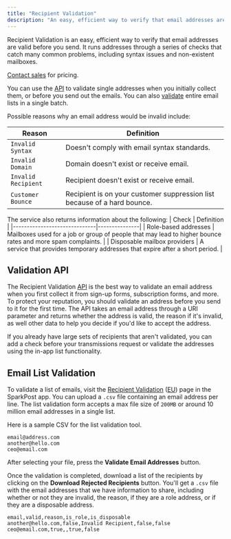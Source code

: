 ```yaml
---
title: "Recipient Validation"
description: "An easy, efficient way to verify that email addresses are valid before you send."
---
```


Recipient Validation is an easy, efficient way to verify that email addresses are valid before you send. It runs addresses through a series of checks that catch many common problems, including syntax issues and non-existent mailboxes. 

[Contact sales](https://www.sparkpost.com/recipient-validation/) for pricing.

You can use the [API](#header-single-address-validation-api) to validate single addresses when you initially collect them, or before you send out the emails. You can also [validate](#header-email-list-validation) entire email lists in a single batch.

Possible reasons why an email address would be invalid include:

| Reason               | Definition |
|----------------------|---------------|
| `Invalid Syntax`       | Doesn't comply with email syntax standards. |
| `Invalid Domain`       | Domain doesn't exist or receive email.     |
| `Invalid Recipient`    | Recipient doesn't exist or receive email.   |
| `Customer Bounce`    | Recipient is on your customer suppression list because of a hard bounce.   |

The service also returns information about the following:
| Check                        | Definition  |
|------------------------------|---------------|
| Role-based addresses         | Mailboxes used for a job or group of people that may lead to higher bounce rates and more spam complaints. |
| Disposable mailbox providers | A service that provides temporary addresses that expire after a short period.  |


## Validation API

The Recipient Validation [API](https://developers.sparkpost.com/api/recipient-validation) is the best way to validate an email address when you first collect it from sign-up forms, subscription forms, and more. To protect your reputation, you should validate an address before you send to it for the first time. The API takes an email address through a URI parameter and returns whether the address is valid, the reason if it's invalid, as well other data to help you decide if you'd like to accept the address.

If you already have large sets of recipients that aren't validated, you can add a check before your transmissions request or validate the addresses using the in-app list functionality.

## Email List Validation

To validate a list of emails, visit the [Recipient Validation](https://app.sparkpost.com/recipient-validation) ([EU](https://app.eu.sparkpost.com/recipient-validation)) page in the SparkPost app. You can upload a `.csv` file containing an email address per line. The list validation form accepts a max file size of `200MB` or around 10 million email addresses in a single list.

Here is a sample CSV for the list validation tool.

```
email@address.com
another@hello.com
ceo@email.com
```

After selecting your file, press the **Validate Email Addresses** button.

Once the validation is completed, download a list of the recipients by clicking on the **Download Rejected Recipients** button. You'll get a `.csv` file with the email addresses that we have information to share, including whether or not they are invalid, the reason, if they are a role address, or if they are a disposable address.

```
email,valid,reason,is_role,is_disposable
another@hello.com,false,Invalid Recipient,false,false
ceo@email.com,true,,true,false
```

